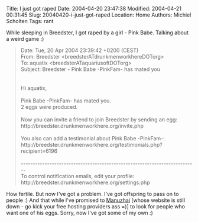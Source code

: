 Title: I just got raped
Date: 2004-04-20 23:47:38
Modified: 2004-04-21 00:31:45
Slug: 20040420-i-just-got-raped
Location: Home
Authors: Michiel Scholten
Tags: rant

<p>While sleeping in Breedster, I got raped by a girl - Pink Babe. Talking about a weird game :)</p>
<blockquote><p class="quote">
Date: Tue, 20 Apr 2004 23:39:42 +0200 (CEST)<br/>
From: Breedster &lt;breedsterATdrunkmenworkhereDOTorg&gt;<br/>
To: aquatix &lt;breedsterATaquariusoftDOTorg&gt;<br/>
Subject: Breedster - Pink Babe -PinkFam- has mated you<br/>
<br/>
<br/>
Hi aquatix,<br/>
<br/>
Pink Babe -PinkFam- has mated you.<br/>
2 eggs were produced.<br/>
<br/>
Now you can invite a friend to join Breedster by sending an egg:<br/>
http://breedster.drunkmenworkhere.org/invite.php<br/>
<br/>
You also can add a testimonial about Pink Babe -PinkFam-:<br/>
http://breedster.drunkmenworkhere.org/testimonials.php?recipient=6196<br/>
<br/>
--------------------------------------------------------------------------<br/>
To control notification emails, edit your profile:<br/>
http://breedster.drunkmenworkhere.org/settings.php</p></blockquote>

<p>How fertile. But now I've got a problem. I've got offspring to pass on to people :) And that while I've promised to <a href="http://www.manuzhai.nl/">Manuzhai</a> [whose website is still down - go kick your free hosting providers ass =)] to look for people who want one of his eggs. Sorry, now I've got some of my own :)</p>